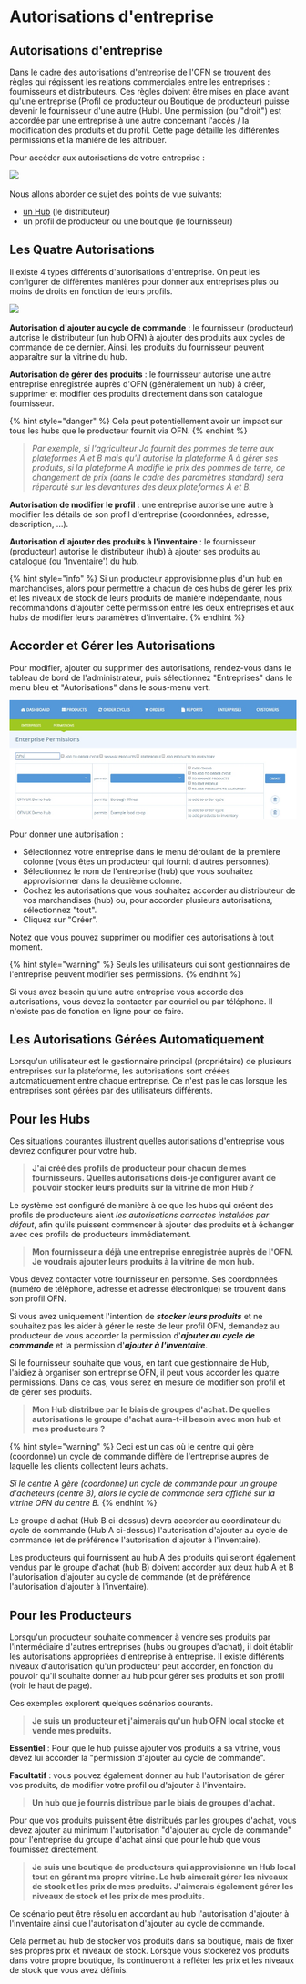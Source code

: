# Autorisations d'entreprise

## Autorisations d'entreprise

Dans le cadre des autorisations d'entreprise de l'OFN se trouvent des règles qui régissent les relations commerciales entre les entreprises : fournisseurs et distributeurs. Ces règles doivent être mises en place avant qu'une entreprise \(Profil de producteur ou Boutique de producteur\) puisse devenir le fournisseur d'une autre \(Hub\). Une permission \(ou "droit"\) est accordée par une entreprise à une autre concernant l'accès / la modification des produits et du profil. Cette page détaille les différentes permissions et la manière de les attribuer. 

Pour accéder aux autorisations de votre entreprise :

![](../../.gitbook/assets/permissions.gif)

Nous allons aborder ce sujet des points de vue suivants:

* [un Hub](enterprise-to-enterprise-permissions-e2es.md#hub-perspective) \(le distributeur\)
* un profil de producteur ou une boutique \(le fournisseur\)

## Les Quatre Autorisations 

Il existe 4 types différents d'autorisations d'entreprise. On peut les configurer de différentes manières pour donner aux entreprises plus ou moins de droits en fonction de leurs profils.

![](../../.gitbook/assets/e2emenu2.jpg)

**Autorisation d'ajouter au cycle de commande** : le fournisseur \(producteur\) autorise le distributeur \(un hub OFN\) à ajouter des produits aux cycles de commande de ce dernier. Ainsi, les produits du fournisseur peuvent apparaître sur la vitrine du hub. 

**Autorisation de gérer des produits** : le fournisseur autorise une autre entreprise enregistrée auprès d'OFN \(généralement un hub\) à créer, supprimer et modifier des produits directement dans son catalogue fournisseur.

{% hint style="danger" %}
Cela peut potentiellement avoir un impact sur tous les hubs que le producteur fournit via OFN.
{% endhint %}

> _Par exemple, si l'agriculteur Jo fournit des pommes de terre aux plateformes A et B mais qu'il autorise la plateforme A à gérer ses produits, si la plateforme A modifie le prix des pommes de terre, ce changement de prix \(dans le cadre des paramètres standard\) sera répercuté sur les devantures des deux plateformes A et B._

**Autorisation de modifier le profil** : une entreprise autorise une autre à modifier les détails de son profil d'entreprise \(coordonnées, adresse, description, ...\). 

**Autorisation d'ajouter des produits à l'inventaire** : le fournisseur \(producteur\) autorise le distributeur \(hub\) à ajouter ses produits au catalogue \(ou 'Inventaire'\) du hub.

{% hint style="info" %}
Si un producteur approvisionne plus d'un hub en marchandises, alors pour permettre à chacun de ces hubs de gérer les prix et les niveaux de stock de leurs produits de manière indépendante, nous recommandons d'ajouter cette permission entre les deux entreprises et aux hubs de modifier leurs paramètres d'inventaire.
{% endhint %}

## Accorder et Gérer les Autorisations

Pour modifier, ajouter ou supprimer des autorisations, rendez-vous dans le tableau de bord de l'administrateur, puis sélectionnez "Entreprises" dans le menu bleu et "Autorisations" dans le sous-menu vert.

![](../../.gitbook/assets/e2emenu.jpg)

Pour donner une autorisation :

* Sélectionnez votre entreprise dans le menu déroulant de la première colonne \(vous êtes un producteur qui fournit d'autres personnes\). 
* Sélectionnez le nom de l'entreprise \(hub\) que vous souhaitez approvisionner dans la deuxième colonne. 
* Cochez les autorisations que vous souhaitez accorder au distributeur de vos marchandises \(hub\) ou, pour accorder plusieurs autorisations, sélectionnez "tout". 
* Cliquez sur "Créer".

Notez que vous pouvez supprimer ou modifier ces autorisations à tout moment.

{% hint style="warning" %}
Seuls les utilisateurs qui sont gestionnaires de l'entreprise peuvent modifier ses permissions.
{% endhint %}



Si vous avez besoin qu'une autre entreprise vous accorde des autorisations, vous devez la contacter par courriel ou par téléphone. Il n'existe pas de fonction en ligne pour ce faire.

## Les Autorisations Gérées Automatiquement

Lorsqu'un utilisateur est le gestionnaire principal \(propriétaire\) de plusieurs entreprises sur la plateforme, les autorisations sont créées automatiquement entre chaque entreprise. Ce n'est pas le cas lorsque les entreprises sont gérées par des utilisateurs différents.

## Pour les Hubs

Ces situations courantes illustrent quelles autorisations d'entreprise vous devrez configurer pour votre hub.

> **J'ai créé des profils de producteur pour chacun de mes fournisseurs. Quelles autorisations dois-je configurer avant de pouvoir stocker leurs produits sur la vitrine de mon Hub ?**

Le système est configuré de manière à ce que les hubs qui créent des profils de producteurs aient _les autorisations correctes installées par défaut_, afin qu'ils puissent commencer à ajouter des produits et à échanger avec ces profils de producteurs immédiatement.

> **Mon fournisseur a déjà une entreprise enregistrée auprès de l'OFN. Je voudrais ajouter leurs produits à la vitrine de mon hub.**

Vous devez contacter votre fournisseur en personne. Ses coordonnées \(numéro de téléphone, adresse et adresse électronique\) se trouvent dans son profil OFN.

Si vous avez uniquement l'intention de _**stocker leurs produits**_ et ne souhaitez pas les aider à gérer le reste de leur profil OFN, demandez au producteur de vous accorder la permission d'_**ajouter au cycle de commande**_ et la permission d'_**ajouter à l'inventaire**_. 

Si le fournisseur souhaite que vous, en tant que gestionnaire de Hub, l'aidiez à organiser son entreprise OFN, il peut vous accorder les quatre permissions. Dans ce cas, vous serez en mesure de modifier son profil et de gérer ses produits.

> **Mon Hub distribue par le biais de groupes d'achat. De quelles autorisations le groupe d'achat aura-t-il besoin avec mon hub et mes producteurs ?**

{% hint style="warning" %}
Ceci est un cas où le centre qui gère \(coordonne\) un cycle de commande diffère de l'entreprise auprès de laquelle les clients collectent leurs achats. 

_Si le centre A gère \(coordonne\) un cycle de commande pour un groupe d'acheteurs \(centre B\), alors le cycle de commande sera affiché sur la vitrine OFN du centre B._
{% endhint %}

Le groupe d'achat \(Hub B ci-dessus\) devra accorder au coordinateur du cycle de commande \(Hub A ci-dessus\) l'autorisation d'ajouter au cycle de commande \(et de préférence l'autorisation d'ajouter à l'inventaire\).

Les producteurs qui fournissent au hub A des produits qui seront également vendus par le groupe d'achat \(hub B\) doivent accorder aux deux hub A et B l'autorisation d'ajouter au cycle de commande \(et de préférence l'autorisation d'ajouter à l'inventaire\).

## Pour les Producteurs

Lorsqu'un producteur souhaite commencer à vendre ses produits par l'intermédiaire d'autres entreprises \(hubs ou groupes d'achat\), il doit établir les autorisations appropriées d'entreprise à entreprise. Il existe différents niveaux d'autorisation qu'un producteur peut accorder, en fonction du pouvoir qu'il souhaite donner au hub pour gérer ses produits et son profil \(voir le haut de page\). 

Ces exemples explorent quelques scénarios courants.

> **Je suis un producteur et j'aimerais qu'un hub OFN local stocke et vende mes produits.**

**Essentiel** : Pour que le hub puisse ajouter vos produits à sa vitrine, vous devez lui accorder la "permission d'ajouter au cycle de commande". 

**Facultatif** : vous pouvez également donner au hub l'autorisation de gérer vos produits, de modifier votre profil ou d'ajouter à l'inventaire.

> **Un hub que je fournis distribue par le biais de groupes d'achat.**

Pour que vos produits puissent être distribués par les groupes d'achat, vous devez ajouter au minimum l'autorisation "d'ajouter au cycle de commande" pour l'entreprise du groupe d'achat ainsi que pour le hub que vous fournissez directement.

> **Je suis une boutique de producteurs qui approvisionne un Hub local tout en gérant ma propre vitrine. Le hub aimerait gérer les niveaux de stock et les prix de mes produits. J'aimerais également gérer les niveaux de stock et les prix de mes produits.**

Ce scénario peut être résolu en accordant au hub l'autorisation d'ajouter à l'inventaire ainsi que l'autorisation d'ajouter au cycle de commande. 

Cela permet au hub de stocker vos produits dans sa boutique, mais de fixer ses propres prix et niveaux de stock. Lorsque vous stockerez vos produits dans votre propre boutique, ils continueront à refléter les prix et les niveaux de stock que vous avez définis.

